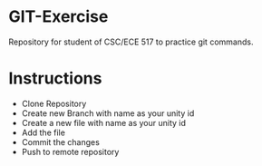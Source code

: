 # GIT-Exercise
Repository for student of CSC/ECE 517 to practice git commands.

# Instructions
* Clone Repository
* Create new Branch with name as your unity id
* Create a new file with name as your unity id
* Add the file
* Commit the changes
* Push to remote repository
